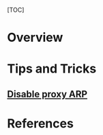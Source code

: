 [TOC]

# Overview


# Tips and Tricks
## [Disable proxy ARP][1]

# References
[1]: http://www.gossamer-threads.com/lists/cisco/nsp/83660 "Proxy ARP - to disable, or not to disable"
[2]: https://en.wikipedia.org/wiki/Dynamic_Host_Configuration_Protocol "Wikipedia - Dynamic Host Configuration Protocol"
